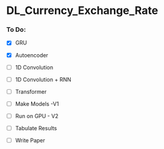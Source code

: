 # DL_Currency_Exchange_Rate

### To Do:

- [x] GRU
- [x] Autoencoder
- [ ] 1D Convolution
- [ ] 1D Convolution + RNN
- [ ] Transformer


- [ ] Make Models -V1
- [ ] Run on GPU - V2
- [ ] Tabulate Results
- [ ] Write Paper
